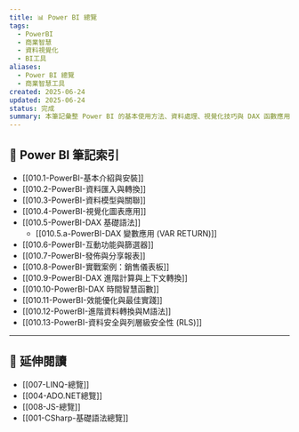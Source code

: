 ```yaml
---
title: 📊 Power BI 總覽
tags:
  - PowerBI
  - 商業智慧
  - 資料視覺化
  - BI工具
aliases:
  - Power BI 總覽
  - 商業智慧工具
created: 2025-06-24
updated: 2025-06-24
status: 完成
summary: 本筆記彙整 Power BI 的基本使用方法、資料處理、視覺化技巧與 DAX 函數應用，協助快速掌握商業智慧報表製作。
---
```


## 📘 Power BI 筆記索引

- [[010.1-PowerBI-基本介紹與安裝]]
- [[010.2-PowerBI-資料匯入與轉換]]
- [[010.3-PowerBI-資料模型與關聯]]
- [[010.4-PowerBI-視覺化圖表應用]]
- [[010.5-PowerBI-DAX 基礎語法]]
	- [[010.5.a-PowerBI-DAX 變數應用 (VAR RETURN)]]
- [[010.6-PowerBI-互動功能與篩選器]]
- [[010.7-PowerBI-發佈與分享報表]]
- [[010.8-PowerBI-實戰案例：銷售儀表板]]
- [[010.9-PowerBI-DAX 進階計算與上下文轉換]]
- [[010.10-PowerBI-DAX 時間智慧函數]]
- [[010.11-PowerBI-效能優化與最佳實踐]]
- [[010.12-PowerBI-進階資料轉換與M語法]]
- [[010.13-PowerBI-資料安全與列層級安全性 (RLS)]]

---
## 🔁 延伸閱讀

- [[007-LINQ-總覽]]
- [[004-ADO.NET總覽]]
- [[008-JS-總覽]]
- [[001-CSharp-基礎語法總覽]]
